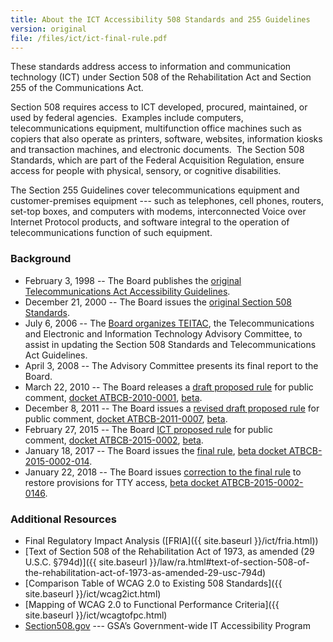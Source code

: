 ```yaml
---
title: About the ICT Accessibility 508 Standards and 255 Guidelines
version: original
file: /files/ict/ict-final-rule.pdf
---
```

These standards address access to information and communication technology (ICT) under Section 508 of the Rehabilitation Act and Section 255 of the Communications Act. 

Section 508 requires access to ICT developed, procured, maintained, or used by federal agencies.  Examples include computers, telecommunications equipment, multifunction office machines such as copiers that also operate as printers, software, websites, information kiosks and transaction machines, and electronic documents.  The Section 508 Standards, which are part of the Federal Acquisition Regulation, ensure access for people with physical, sensory, or cognitive disabilities.

The Section 255 Guidelines cover telecommunications equipment and customer-premises equipment --- such as telephones, cell phones, routers, set-top boxes, and computers with modems, interconnected Voice over Internet Protocol products, and software integral to the operation of telecommunications function of such equipment.

### Background

* February 3, 1998 -- The Board publishes the [original Telecommunications Act Accessibility Guidelines](https://federalregister.gov/d/98-2414).
* December 21, 2000 -- The Board issues the [original Section 508 Standards](https://federalregister.gov/d/00-32017).
* July 6, 2006 -- The [Board organizes TEITAC](https://federalregister.gov/d/E6-10562), the Telecommunications and Electronic and Information Technology Advisory Committee, to assist in updating the Section 508 Standards and Telecommunications Act Guidelines.
* April 3, 2008 -- The Advisory Committee presents its final report to the Board.
* March 22, 2010 -- The Board releases a [draft proposed rule](https://federalregister.gov/d/2010-6245) for public comment, [docket ATBCB-2010-0001](https://www.regulations.gov/docket?D=ATBCB-2010-0001), [beta](https://beta.regulations.gov/docket/ATBCB-2010-0001).
* December 8, 2011 -- The Board issues a [revised draft proposed rule](https://federalregister.gov/d/2011-31462) for public comment, [docket ATBCB-2011-0007](https://www.regulations.gov/docket?D=ATBCB-2011-0007), [beta](https://beta.regulations.gov/docket/ATBCB-2011-0007).
* February 27, 2015 -- The Board [ICT proposed rule](https://federalregister.gov/d/2015-03467) for public comment, [docket ATBCB-2015-0002](https://www.regulations.gov/docket?D=ATBCB-2015-0002), [beta](https://beta.regulations.gov/docket/ATBCB-2015-0002).
* January 18, 2017 -- The Board issues the [final rule](https://federalregister.gov/d/2017-00395), [beta docket ATBCB-2015-0002-014](https://beta.regulations.gov/document/ATBCB-2015-0002-0144).
* January 22, 2018 -- The Board issues [correction to the final rule](https://federalregister.gov/d/2018-00848) to restore provisions for TTY access, [beta docket ATBCB-2015-0002-0146](https://beta.regulations.gov/document/ATBCB-2015-0002-0146).

### Additional Resources

* Final Regulatory Impact Analysis ([FRIA]({{ site.baseurl }}/ict/fria.html))
* [Text of Section 508 of the Rehabilitation Act of 1973, as amended (29 U.S.C. §794d)]({{ site.baseurl }}/law/ra.html#text-of-section-508-of-the-rehabilitation-act-of-1973-as-amended-29-usc-794d)
* [Comparison Table of WCAG 2.0 to Existing 508 Standards]({{ site.baseurl }}/ict/wcag2ict.html)
* [Mapping of WCAG 2.0 to Functional Performance Criteria]({{ site.baseurl }}/ict/wcagtofpc.html)
* [Section508.gov](https://section508.gov) --- GSA’s Government-wide IT Accessibility Program
